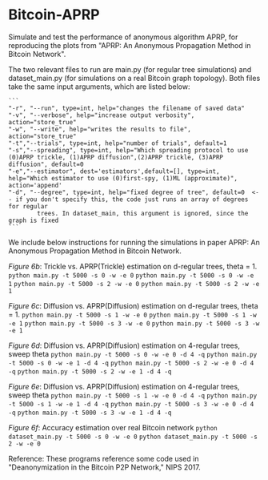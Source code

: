# Bitcoin-APRP
Simulate and test the performance of anonymous algorithm APRP, for reproducing the plots from "APRP: An Anonymous Propagation Method in Bitcoin Network".


The two relevant files to run are main.py (for regular tree simulations) and dataset_main.py (for simulations on a real Bitcoin graph topology). Both files take the same input arguments, which are listed below:

	```
	"-r", "--run", type=int, help="changes the filename of saved data"
	"-v", "--verbose", help="increase output verbosity", action="store_true"
	"-w", "--write", help="writes the results to file", action="store_true"
	"-t","--trials", type=int, help="number of trials", default=1
	"-s","--spreading", type=int, help="Which spreading protocol to use (0)APRP trickle, (1)APRP diffusion",(2)APRP trickle, (3)APRP diffusion", default=0
	"-e","--estimator", dest='estimators',default=[], type=int, help="Which estimator to use (0)first-spy, (1)ML (approximate)", action='append'
	"-d", "--degree", type=int, help="fixed degree of tree", default=0  <-- if you don't specify this, the code just runs an array of degrees for regular 
			trees. In dataset_main, this argument is ignored, since the graph is fixed
	```

We include below instructions for running the simulations in paper APRP: An Anonymous Propagation Method in Bitcoin Network.

*Figure 6b*: Trickle vs. APRP(Trickle) estimation on d-regular trees, theta = 1.
`python main.py -t 5000 -s 0 -w -e 0`
`python main.py -t 5000 -s 0 -w -e 1`
`python main.py -t 5000 -s 2 -w -e 0`
`python main.py -t 5000 -s 2 -w -e 1`

*Figure 6c*: Diffusion vs. APRP(Diffusion) estimation on d-regular trees, theta = 1.
`python main.py -t 5000 -s 1 -w -e 0`
`python main.py -t 5000 -s 1 -w -e 1`
`python main.py -t 5000 -s 3 -w -e 0`
`python main.py -t 5000 -s 3 -w -e 1`

*Figure 6d*: Diffusion vs. APRP(Diffusion) estimation on 4-regular trees, sweep theta
`python main.py -t 5000 -s 0 -w -e 0 -d 4 -q`
`python main.py -t 5000 -s 0 -w -e 1 -d 4 -q`
`python main.py -t 5000 -s 2 -w -e 0 -d 4 -q`
`python main.py -t 5000 -s 2 -w -e 1 -d 4 -q`

*Figure 6e*: Diffusion vs. APRP(Diffusion) estimation on 4-regular trees, sweep theta
`python main.py -t 5000 -s 1 -w -e 0 -d 4 -q`
`python main.py -t 5000 -s 1 -w -e 1 -d 4 -q`
`python main.py -t 5000 -s 3 -w -e 0 -d 4 -q`
`python main.py -t 5000 -s 3 -w -e 1 -d 4 -q`

*Figure 6f*: Accuracy estimation over real Bitcoin network
`python dataset_main.py -t 5000 -s 0 -w -e 0`
`python dataset_main.py -t 5000 -s 2 -w -e 0`

Reference:
These programs reference some code used in "Deanonymization in the Bitcoin P2P Network," NIPS 2017.